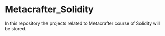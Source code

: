 # Metacrafter_Solidity
In this repository the projects related to Metacrafter course of Solidity will be stored.
